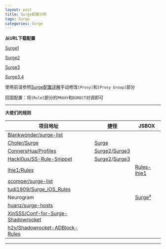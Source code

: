 ```yaml
---
layout: post
title: Surge配置示例
tags: Surge  
categories: Surge
---
```


**从URL下载配置**

[Surge1](https://raw.githubusercontent.com/ydzydzydz/Rules/master/conf/example/Surge1.conf)

[Surge2](https://raw.githubusercontent.com/ydzydzydz/Rules/master/conf/example/Surge2.conf)

[Surge3](https://raw.githubusercontent.com/ydzydzydz/Rules/master/conf/example/Surge3.conf)

[Surge3.4](https://raw.githubusercontent.com/ydzydzydz/Rules/master/conf/example/Surge3.4.conf)

使用前请参照[Surge配置详解](http://zhuangzhuang.cf/2018-11-14/surge/)手动修改`[Prosy]`和`[Prosy Group]`部分

回国配置：将`[Rule]`部分的`PROXY`和`DIRECT`对调即可

---

**大佬们的规则**

| 项目地址                                                     | 捷径                                                         | JSBOX                                                        |
| ------------------------------------------------------------ | ------------------------------------------------------------ | ------------------------------------------------------------ |
| [Blankwonder/surge-list](https://github.com/Blankwonder/surge-list) |                                                              |                                                              |
| [Choler/Surge](https://github.com/Choler/Surge)              | [Surge](https://www.icloud.com/shortcuts/6da9a6c09618464d85c11580d81b1e51) |                                                              |
| [ConnersHua/Profiles](https://github.com/ConnersHua/Profiles) | [Surge2](https://www.icloud.com/shortcuts/0913876d77d647f7b229903edb3a9be0)/[Surge3](https://www.icloud.com/shortcuts/bbb973be542a4c4bba94101f2ae16bcf) |                                                              |
| [Hackl0us/SS-Rule-Snippet](https://github.com/Hackl0us/SS-Rule-Snippet) | [Surge2](https://www.icloud.com/shortcuts/eb5f7930bf8e414993452c3cae1906ca)/[Surge3](https://www.icloud.com/shortcuts/5dee27f365974ba7bec536adc543b24d) |                                                              |
| [lhie1/Rules](https://github.com/lhie1/Rules)                |                                                              | [Rules-lhie1](https://xteko.com/redir?name=Rules-lhie1&url=https://raw.githubusercontent.com/Fndroid/jsbox_script/master/Rules-lhie1/.output/Rules-lhie1.box) |
| [scomper/surge-list](https://github.com/scomper/surge-list)  |                                                              |                                                              |
| [tudi1909/Surge_iOS_Rules](https://github.com/tudi1909/Surge_iOS_Rules) |                                                              |                                                              |
| Neurogram                                                    |                                                              | [Surge³](https://xteko.com/redir?name=Surge³&url=https%3A%2F%2Fraw.githubusercontent.com%2FNeurogram-R%2FJSBox%2Fmaster%2FSurge%25c2%25b3.box&icon=icon_053.png&version=0.7.4&author=Neurogram) |
| [huanz/surge-hosts](https://github.com/huanz/surge-hosts)    |                                                              |                                                              |
| [XinSSS/Conf-for-Surge-Shadowrocket](https://github.com/XinSSS/Conf-for-Surge-Shadowrocket) |                                                              |                                                              |
| [h2y/Shadowrocket-ADBlock-Rules](https://github.com/h2y/Shadowrocket-ADBlock-Rules) |                                                              |                                                              |



---
